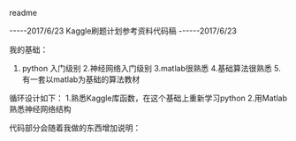 readme


-----2017/6/23         Kaggle刷题计划参考资料代码稿
------2017/6/23   
  
我的基础：
1. python 入门级别
2.神经网络入门级别
3.matlab很熟悉
4.基础算法很熟悉
5.有一套以matlab为基础的算法教材


循环设计如下：
1.熟悉Kaggle库函数，在这个基础上重新学习python
2.用Matlab熟悉神经网络结构

代码部分会随着我做的东西增加说明：